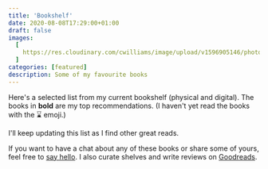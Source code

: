 ```yaml
---
title: 'Bookshelf'
date: 2020-08-08T17:29:00+01:00
draft: false
images:
  [
    https://res.cloudinary.com/cwilliams/image/upload/v1596905146/photo-1593814013328-6041acc27094.jpg,
  ]
categories: [featured]
description: Some of my favourite books
---
```


Here's a selected list from my current bookshelf (physical and digital). The books in **bold** are my top recommendations. (I haven't yet read the books with the ⌛ emoji.)

I'll keep updating this list as I find other great reads.

If you want to have a chat about any of these books or share some of yours, feel free to [say hello](mailto:chidi@chidiwilliams.com). I also curate shelves and write reviews on [Goodreads](https://www.goodreads.com/user/show/64479598-chidi-williams).
